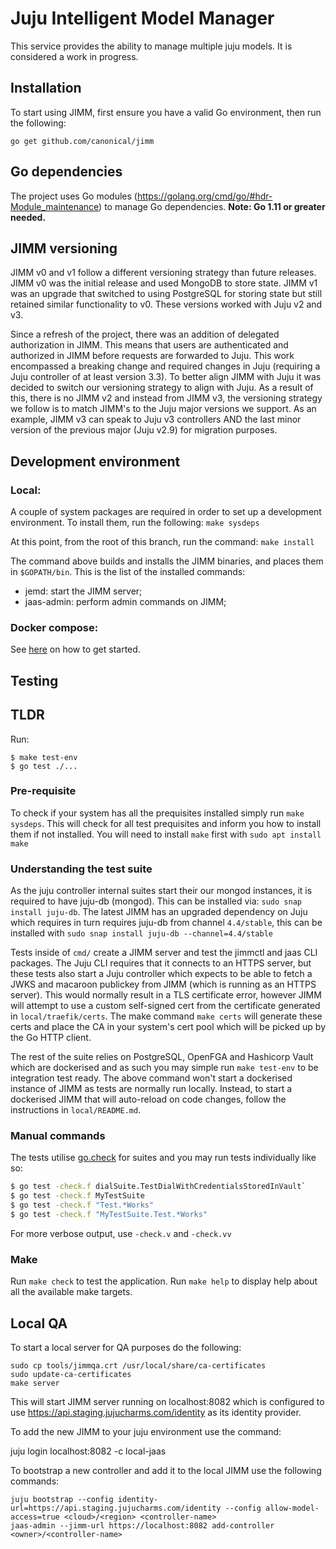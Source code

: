 # Juju Intelligent Model Manager

This service provides the ability to manage multiple juju models. It is
considered a work in progress.

## Installation

To start using JIMM, first ensure you have a valid Go environment,
then run the following:

    go get github.com/canonical/jimm

## Go dependencies

The project uses Go modules (https://golang.org/cmd/go/#hdr-Module_maintenance) to manage Go
dependencies. **Note: Go 1.11 or greater needed.**

## JIMM versioning

JIMM v0 and v1 follow a different versioning strategy than future releases. JIMM v0 was the initial release and used MongoDB to store state.
JIMM v1 was an upgrade that switched to using PostgreSQL for storing state but still retained similar functionality to v0.
These versions worked with Juju v2 and v3.

Since a refresh of the project, there was an addition of delegated authorization in JIMM. This means that users are authenticated and authorized in JIMM before requests are forwarded to Juju. This work encompassed a breaking change and required changes in Juju (requiring a Juju controller of at least version 3.3). To better align JIMM with Juju it was decided to switch our versioning strategy to align with Juju. As a result of this, there is no JIMM v2 and instead from JIMM v3, the versioning strategy we follow is to match JIMM's to the Juju major versions we support. As an example, JIMM v3 can speak to Juju v3 controllers AND the last minor version of the previous major (Juju v2.9) for migration purposes.

## Development environment

### Local:

A couple of system packages are required in order to set up a development
environment. To install them, run the following:
`make sysdeps`

At this point, from the root of this branch, run the command:
`make install`

The command above builds and installs the JIMM binaries, and places
them in `$GOPATH/bin`. This is the list of the installed commands:

- jemd: start the JIMM server;
- jaas-admin: perform admin commands on JIMM;

### Docker compose:
See [here](./local/README.md) on how to get started.

## Testing

## TLDR
Run:
```
$ make test-env
$ go test ./...
```
### Pre-requisite
To check if your system has all the prequisites installed simply run `make sysdeps`.
This will check for all test prequisites and inform you how to install them if not installed. 
You will need to install `make` first with `sudo apt install make`

### Understanding the test suite
As the juju controller internal suites start their our mongod instances, it is required to have juju-db (mongod).
This can be installed via: `sudo snap install juju-db`.
The latest JIMM has an upgraded dependency on Juju which requires in turn requires juju-db from channel `4.4/stable`,
 this can be installed with `sudo snap install juju-db --channel=4.4/stable`

Tests inside of `cmd/` create a JIMM server and test the jimmctl and jaas CLI packages. The Juju CLI requires that it connects to
an HTTPS server, but these tests also start a Juju controller which expects to be able to fetch a JWKS and macaroon publickey
from JIMM (which is running as an HTTPS server). This would normally result in a TLS certificate error, however JIMM will
attempt to use a custom self-signed cert from the certificate generated in `local/traefik/certs`. The make command `make certs` will generate these certs and place the CA in your system's cert pool which will be picked up by the Go HTTP client.

The rest of the suite relies on PostgreSQL, OpenFGA and Hashicorp Vault which are dockerised
and as such you may simple run `make test-env` to be integration test ready.
The above command won't start a dockerised instance of JIMM as tests are normally run locally. Instead, to start a 
dockerised JIMM that will auto-reload on code changes, follow the instructions in `local/README.md`.

### Manual commands
The tests utilise [go.check](http://labix.org/gocheck) for suites and you may run tests individually like so: 
```bash
$ go test -check.f dialSuite.TestDialWithCredentialsStoredInVault`
$ go test -check.f MyTestSuite
$ go test -check.f "Test.*Works"
$ go test -check.f "MyTestSuite.Test.*Works"
```

For more verbose output, use `-check.v` and `-check.vv`


### Make
Run `make check` to test the application.
Run `make help` to display help about all the available make targets.

## Local QA

To start a local server for QA purposes do the following:

    sudo cp tools/jimmqa.crt /usr/local/share/ca-certificates
    sudo update-ca-certificates
    make server

This will start JIMM server running on localhost:8082 which is configured
to use https://api.staging.jujucharms.com/identity as its identity
provider.

To add the new JIMM to your juju environment use the command:

   juju login localhost:8082 -c local-jaas

To bootstrap a new controller and add it to the local JIMM use the
following commands:

    juju bootstrap --config identity-url=https://api.staging.jujucharms.com/identity --config allow-model-access=true <cloud>/<region> <controller-name>
    jaas-admin --jimm-url https://localhost:8082 add-controller <owner>/<controller-name>

